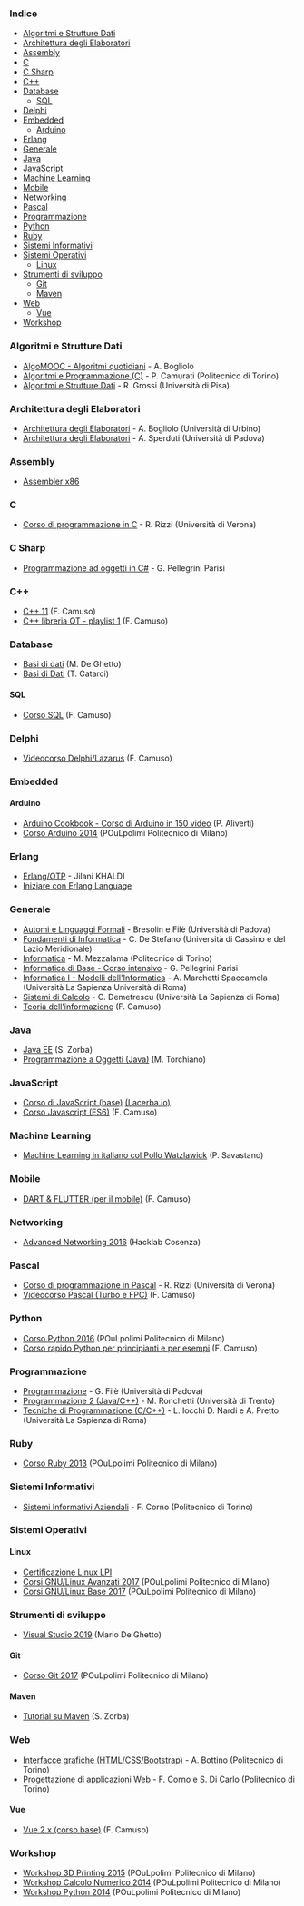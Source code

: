 ### Indice

* [Algoritmi e Strutture Dati](#algoritmi-e-strutture-dati)
* [Architettura degli Elaboratori](#architettura-degli-elaboratori)
* [Assembly](#assembly)
* [C](#c)
* [C Sharp](#c-sharp)
* [C++](#c-1)
* [Database](#database)
  * [SQL](#sql)
* [Delphi](#delphi)
* [Embedded](#embedded)
  * [Arduino](#arduino)
* [Erlang](#erlang)
* [Generale](#generale)
* [Java](#Java)
* [JavaScript](#javascript)
* [Machine Learning](#machine-learning)
* [Mobile](#mobile)
* [Networking](#networking)
* [Pascal](#pascal)
* [Programmazione](#programmazione)
* [Python](#python)
* [Ruby](#ruby)
* [Sistemi Informativi](#sistemi-informativi)
* [Sistemi Operativi](#sistemi-operativi)
  * [Linux](#linux)
* [Strumenti di sviluppo](#strumenti-di-sviluppo)
  * [Git](#git)
  * [Maven](#maven)
* [Web](#web)
  * [Vue](#vue)
* [Workshop](#workshop)  


### Algoritmi e Strutture Dati

* [AlgoMOOC - Algoritmi quotidiani](https://www.youtube.com/watch?v=opHFKVuDiYM&list=PLjTV6y5YWc5HNnLyXkzUe9IlkG2n6guxU) - A. Bogliolo
* [Algoritmi e Programmazione (C)](https://www.youtube.com/playlist?list=PLUFFnpJdi99nqESTPaxlPMOF7yEEb8_sS) - P. Camurati (Politecnico di Torino)
* [Algoritmi e Strutture Dati](https://www.youtube.com/playlist?list=PLO4y9a8lTpK2TViOKbk-NjDBvL4RXDwYY) - R. Grossi (Università di Pisa)


### Architettura degli Elaboratori

* [Architettura degli Elaboratori](https://www.youtube.com/playlist?list=PLjTV6y5YWc5H2fefaz78qCeSKWj-k_-pY) - A. Bogliolo (Università di Urbino)
* [Architettura degli Elaboratori](https://www.youtube.com/playlist?list=PLhEwqlL10MqMYYiR5NqMblyyQr1ss-b8q) - A. Sperduti (Università di Padova)


### Assembly

* [Assembler x86](https://www.youtube.com/playlist?list=PLUJjY3hQLJ3NHQ9315KVvgiZ3v2FLtcbs)


### C

* [Corso di programmazione in C](https://www.youtube.com/playlist?list=PLO4y9a8lTpK2ugwPRLN_1oOrlzX9Zc9It) - R. Rizzi (Università di Verona)


### C Sharp

* [Programmazione ad oggetti in C#](https://www.youtube.com/watch?v=aSgikNnGEKM&list=PLktbfd3yXeH8yQpHM3O468k8l-aTC6Hl6) - G. Pellegrini Parisi 


### C++

* [C++ 11](https://www.youtube.com/playlist?list=PL0qAPtx8YtJfZpJD7uFxAXglkiHSEhktG) (F. Camuso)
* [C++ libreria QT - playlist 1](https://www.youtube.com/playlist?list=PL0qAPtx8YtJdH4GVwL_3QeJjPcz3DHE2t) (F. Camuso)


### Database

* [Basi di dati](https://www.youtube.com/playlist?list=PLgaOrAQwrg9JZs6dbDolNlShHFgpJSChj) (M. De Ghetto)
* [Basi di Dati](https://www.youtube.com/playlist?list=PLAQopGWlIcyZ7CN1sefdnCusfoodLP931) (T. Catarci)


#### SQL

* [Corso SQL](https://www.youtube.com/playlist?list=PLE555DB6188C967AC) (F. Camuso)


### Delphi

* [Videocorso Delphi/Lazarus](https://www.youtube.com/watch?v=JxE1nUqriV0&list=PLF75FB30719A09FA2) (F. Camuso)


### Embedded

#### Arduino

* [Arduino Cookbook - Corso di Arduino in 150 video](https://www.youtube.com/playlist?list=PL9_01HM23dGEDNNfR6BtlDWD8DDoAcLOT) (P. Aliverti)
* [Corso Arduino 2014](https://www.youtube.com/watch?v=WuqS4C4u42E&list=PLA27EZBY5vePO9T6YP3rH8LTTdylz69VE) (POuLpolimi Politecnico di Milano)


### Erlang

* [Erlang/OTP](http://www.khaldi.it/art/erlang/erl01/E01.html) - Jilani KHALDI
* [Iniziare con Erlang Language](https://riptutorial.com/it/erlang)


### Generale

* [Automi e Linguaggi Formali](https://www.youtube.com/playlist?list=PLhEwqlL10MqNz1pA7R5jnB_gsMIhDOe5X) - Bresolin e Filè (Università di Padova)
* [Fondamenti di Informatica](https://www.youtube.com/playlist?list=PLUL1bzfXcbX3g2cIcTFdmvj5yawQtUOxJ) - C. De Stefano (Università di Cassino e del Lazio Meridionale)
* [Informatica](https://didattica.polito.it/pls/portal30/sviluppo.videolezioni.vis?cor=232) - M. Mezzalama (Politecnico di Torino)
* [Informatica di Base - Corso intensivo](https://www.youtube.com/playlist?list=PLG31HS6yEI8dv6TUmv9w0W6YmEAQm0P2q) - G. Pellegrini Parisi 
* [Informatica I - Modelli dell'Informatica](https://www.youtube.com/playlist?list=PLAQopGWlIcyalkb2baN9mnotsdBm5Vbkc) - A. Marchetti Spaccamela (Università La Sapienza Università di Roma)
* [Sistemi di Calcolo](https://www.youtube.com/playlist?list=PLAQopGWlIcybT12h7fjVvlGAeSqOKDnTA) - C. Demetrescu (Università La Sapienza di Roma)
* [Teoria dell'informazione](https://www.youtube.com/playlist?list=PL0qAPtx8YtJeGo5g4Esi7tm6kHPRivkvb) (F. Camuso)


### Java

* [Java EE](https://www.youtube.com/playlist?list=PLjGYWJ4Dcy-erfReHXB9Ush0cREGSmyIe) (S. Zorba)
* [Programmazione a Oggetti (Java)](https://www.youtube.com/playlist?list=PLUFFnpJdi99kewGZIHpCDgarZER_-J1am) (M. Torchiano)


### JavaScript

* [Corso di JavaScript (base)](https://www.youtube.com/watch?v=JUBhi8O3wn0&list=PLG5caACNVwzpIhlLACNZd6BvABWv_Ti4I) [(Lacerba.io)](https://lacerba.io)
* [Corso Javascript (ES6)](https://www.youtube.com/watch?v=dDekOIgzxPA&list=PL0qAPtx8YtJceyk5_NpNvLbbkrmfX9kkw) (F. Camuso)


### Machine Learning

* [Machine Learning in italiano col Pollo Watzlawick](https://www.youtube.com/playlist?list=PLa-sizbCyh93c0nSPAb8k5ZZeOq4SBIl9) (P. Savastano) 


### Mobile

* [DART & FLUTTER (per il mobile)](https://www.youtube.com/playlist?list=PL0qAPtx8YtJftaLnIroe7q9udsc9_qg6x) (F. Camuso)


### Networking

* [Advanced Networking 2016](https://www.youtube.com/playlist?list=PLkbnRIR2azkIXO-ndOz7qBvVC38_wbOW8) (Hacklab Cosenza) 


### Pascal

* [Corso di programmazione in Pascal](https://www.youtube.com/watch?v=DYy2IbteC2U&list=PLO4y9a8lTpK1DS45Wljy0l5rMtVNIesRJ) - R. Rizzi (Università di Verona)
* [Videocorso Pascal (Turbo e FPC)](https://www.youtube.com/watch?v=C1ttJju1RKc&list=PLC98ABC853EAEFD7F) (F. Camuso)


### Python

* [Corso Python 2016](https://www.youtube.com/playlist?list=PLA27EZBY5veOa-dbNIetJvyrAuoVy4zDD) (POuLpolimi Politecnico di Milano)
* [Corso rapido Python per principianti e per esempi](https://www.youtube.com/playlist?list=PL0qAPtx8YtJdbiBCoj4j6x_Ai6Vu9j5r9) (F. Camuso)


### Programmazione

* [Programmazione](https://www.youtube.com/playlist?list=PLhEwqlL10MqN2eB3b4avX_DU3FK0EOYFa) - G. Filè (Università di Padova)
* [Programmazione 2 (Java/C++)](http://latemar.science.unitn.it/segue/index.php?&amp;site=2008Programmazione2&amp;section=86&amp;action=site) - M. Ronchetti (Università di Trento)
* [Tecniche di Programmazione (C/C++)](https://www.youtube.com/playlist?list=PLAQopGWlIcybv3YLRHGS4yZR00X3RvSBm) - L. Iocchi D. Nardi e A. Pretto (Università La Sapienza di Roma)


### Ruby

* [Corso Ruby 2013](https://www.youtube.com/watch?v=IQFY6HaXkfM&list=PLA27EZBY5veNwghiX1buwSBziKV765N2t) (POuLpolimi Politecnico di Milano)


### Sistemi Informativi

* [Sistemi Informativi Aziendali](https://didattica.polito.it/pls/portal30/sviluppo.videolezioni.vis?cor=233) - F. Corno (Politecnico di Torino)


### Sistemi Operativi

#### Linux

* [Certificazione Linux LPI](https://www.youtube.com/playlist?list=PL4L8OWDC99_d46jXlR02dCWzTwNISywwU)
* [Corsi GNU/Linux Avanzati 2017](https://www.youtube.com/watch?v=lRbkk_NT6nk&list=PLA27EZBY5veMZYKkqS2sQNPJSCGI1QniD) (POuLpolimi Politecnico di Milano)
* [Corsi GNU/Linux Base 2017](https://www.youtube.com/watch?v=SsNiFtDRxRM&list=PLA27EZBY5veNNqkeuFwjJFWserz6QLzS_) (POuLpolimi Politecnico di Milano)


### Strumenti di sviluppo

* [Visual Studio 2019](https://www.youtube.com/playlist?list=PLgaOrAQwrg9J04dWnY-FF4SXUFt-TEQkE) (Mario De Ghetto)


#### Git

* [Corso Git 2017](https://www.youtube.com/playlist?list=PLA27EZBY5veN02RzEr6Ecm7KcjWadthBh) (POuLpolimi Politecnico di Milano)


#### Maven

* [Tutorial su Maven](https://www.youtube.com/playlist?list=PLjGYWJ4Dcy-f71M9YyNSk4RpLE5jobe7y) (S. Zorba)


### Web

* [Interfacce grafiche (HTML/CSS/Bootstrap)](https://www.youtube.com/playlist?list=PLUFFnpJdi99kXjntQ0LNPnLbRLjKzmQaC) - A. Bottino (Politecnico di Torino)
* [Progettazione di applicazioni Web](https://www.youtube.com/playlist?list=PLE0AA1735F10543A6) - F. Corno e S. Di Carlo (Politecnico di Torino)


#### Vue

* [Vue 2.x (corso base)](https://www.youtube.com/playlist?list=PL0qAPtx8YtJdUH44fvkzVxy9waP23I_bE) (F. Camuso)


### Workshop

* [Workshop 3D Printing 2015](https://www.youtube.com/watch?v=7AJzR94ACZs&list=PLA27EZBY5veNgfDUNft5kju0QAvLPPw2j) (POuLpolimi Politecnico di Milano)
* [Workshop Calcolo Numerico 2014](https://www.youtube.com/watch?v=FVzt6TX0CiY&list=PLA27EZBY5veNyyBiZxkjFE2KwAIKLkITL) (POuLpolimi Politecnico di Milano)
* [Workshop Python 2014](https://www.youtube.com/watch?v=lz6uKGmrQoU&list=PLA27EZBY5veOFh1PdRdf7dc3DdBg-XctF) (POuLpolimi Politecnico di Milano)
